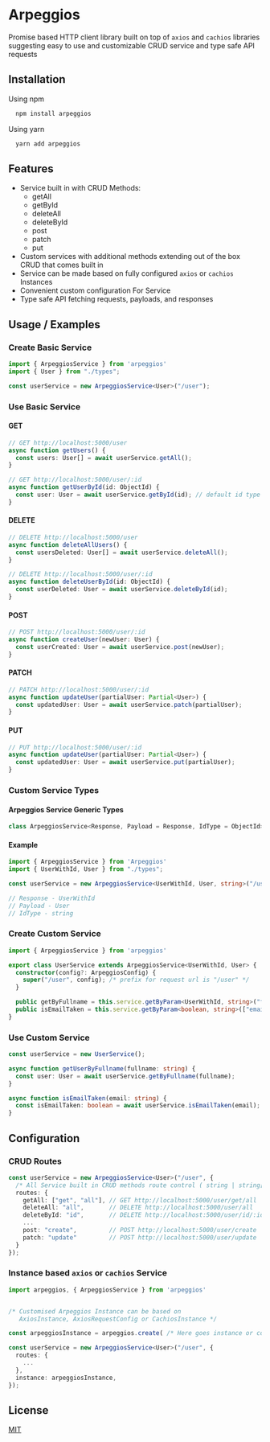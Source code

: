 
# Arpeggios

Promise based HTTP client library built on top of ```axios``` and ```cachios``` libraries suggesting easy to use and customizable CRUD service and type safe API requests


## Installation

Using npm

```bash
  npm install arpeggios
```
Using yarn
```bash
  yarn add arpeggios
```
## Features

- Service built in with CRUD Methods:
    - getAll
    - getById
    - deleteAll
    - deleteById
    - post
    - patch
    - put
- Custom services with additional methods extending out of the box CRUD that comes built in
- Service can be made based on fully configured ```axios``` or ```cachios``` Instances
- Convenient custom configuration For Service
- Type safe API fetching requests, payloads, and responses

## Usage / Examples

### Create Basic Service

```typescript
import { ArpeggiosService } from 'arpeggios'
import { User } from "./types";

const userService = new ArpeggiosService<User>("/user");
```

### Use Basic Service

#### GET
```typescript
// GET http://localhost:5000/user
async function getUsers() {
  const users: User[] = await userService.getAll();
}

// GET http://localhost:5000/user/:id
async function getUserById(id: ObjectId) {
  const user: User = await userService.getById(id); // default id type is mongodb ObjectId
}
```

#### DELETE 
```typescript
// DELETE http://localhost:5000/user
async function deleteAllUsers() {
  const usersDeleted: User[] = await userService.deleteAll();
}

// DELETE http://localhost:5000/user/:id
async function deleteUserById(id: ObjectId) {
  const userDeleted: User = await userService.deleteById(id);
}
```

#### POST 
```typescript
// POST http://localhost:5000/user/:id
async function createUser(newUser: User) {
  const userCreated: User = await userService.post(newUser);
}
```

#### PATCH 
```typescript
// PATCH http://localhost:5000/user/:id
async function updateUser(partialUser: Partial<User>) {
  const updatedUser: User = await userService.patch(partialUser);
}
```

#### PUT 
```typescript
// PUT http://localhost:5000/user/:id
async function updateUser(partialUser: Partial<User>) {
  const updatedUser: User = await userService.put(partialUser);
}
```

### Custom Service Types

#### Arpeggios Service Generic Types
```typescript
class ArpeggiosService<Response, Payload = Response, IdType = ObjectId>
```

#### Example
```typescript
import { ArpeggiosService } from 'Arpeggios'
import { UserWithId, User } from "./types";

const userService = new ArpeggiosService<UserWithId, User, string>("/user");

// Response - UserWithId
// Payload - User
// IdType - string
```

### Create Custom Service

```typescript
import { ArpeggiosService } from 'arpeggios'

export class UserService extends ArpeggiosService<UserWithId, User> {
  constructor(config?: ArpeggiosConfig) {
    super("/user", config); /* prefix for request url is "/user" */
  }

  public getByFullname = this.service.getByParam<UserWithId, string>("fullName");
  public isEmailTaken = this.service.getByParam<boolean, string>(["email", "taken"]);
}
```

### Use Custom Service
```typescript
const userService = new UserService();

async function getUserByFullname(fullname: string) {
  const user: User = await userService.getByFullname(fullname);
}

async function isEmailTaken(email: string) {
  const isEmailTaken: boolean = await userService.isEmailTaken(email);
}
```


## Configuration
### CRUD Routes

```typescript
const userService = new ArpeggiosService<User>("/user", {
  /* All Service built in CRUD methods route control ( string | string[] ) */
  routes: { 
    getAll: ["get", "all"], // GET http://localhost:5000/user/get/all
    deleteAll: "all",       // DELETE http://localhost:5000/user/all
    deleteById: "id",       // DELETE http://localhost:5000/user/id/:id
    ...
    post: "create",         // POST http://localhost:5000/user/create
    patch: "update"         // POST http://localhost:5000/user/update
  }
});
```

### Instance based ```axios``` or ```cachios``` Service 
```typescript
import arpeggios, { ArpeggiosService } from 'arpeggios'


/* Customised Arpeggios Instance can be based on
   AxiosInstance, AxiosRequestConfig or CachiosInstance */

const arpeggiosInstance = arpeggios.create( /* Here goes instance or config*/ );

const userService = new ArpeggiosService<User>("/user", {
  routes: { 
    ...
  },
  instance: arpeggiosInstance,
});
```

## License

[MIT](https://github.com/LiorVainer/arpeggios/blob/main/LICENSE)

